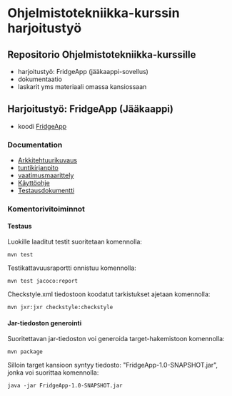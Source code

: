 # Ohjelmistotekniikka-kurssin harjoitustyö

## Repositorio Ohjelmistotekniikka-kurssille
* harjoitustyö: FridgeApp (jääkaappi-sovellus)
* dokumentaatio
* laskarit yms materiaali omassa kansiossaan

## Harjoitustyö: FridgeApp (Jääkaappi)
* koodi [FridgeApp](https://github.com/terodotus/ot-harjoitustyo/tree/master/JaakaappiTietokantaApp)

### Documentation
* [Arkkitehtuurikuvaus](https://github.com/terodotus/ot-harjoitustyo/blob/master/JaakaappiTietokantaApp/dokumentaatio/arkkitehtuuri.md)
* [tuntikirjanpito](https://github.com/terodotus/ot-harjoitustyo/blob/master/JaakaappiTietokantaApp/dokumentaatio/tuntikirjanpito.md)
* [vaatimusmaarittely](https://github.com/terodotus/ot-harjoitustyo/blob/master/JaakaappiTietokantaApp/dokumentaatio/vaatimusmaarittely.md)
* [Käyttöohje](https://github.com/terodotus/ot-harjoitustyo/blob/master/JaakaappiTietokantaApp/dokumentaatio/kayttoohje.md)
* [Testausdokumentti](https://github.com/terodotus/ot-harjoitustyo/blob/master/JaakaappiTietokantaApp/dokumentaatio/testaus.md)

### Komentorivitoiminnot
#### Testaus
Luokille laaditut testit suoritetaan komennolla:
```
mvn test
```

Testikattavuusraportti onnistuu komennolla:
```
mvn test jacoco:report
```

Checkstyle.xml tiedostoon koodatut tarkistukset ajetaan komennolla:
```
mvn jxr:jxr checkstyle:checkstyle
```

#### Jar-tiedoston generointi
Suoritettavan jar-tiedoston voi generoida target-hakemistoon komennolla:
```
mvn package
```
Silloin target kansioon syntyy tiedosto: "FridgeApp-1.0-SNAPSHOT.jar", jonka voi suorittaa komennolla:
```
java -jar FridgeApp-1.0-SNAPSHOT.jar
```


